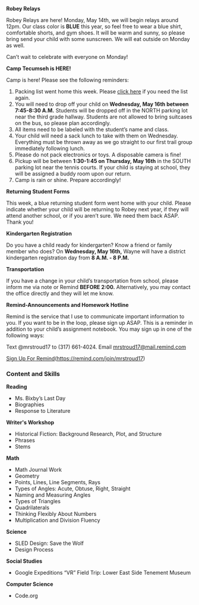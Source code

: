 **Robey Relays**

Robey Relays are here! Monday, May 14th, we will begin relays around 12pm. Our class color is **BLUE** this year, so feel free to wear a blue shirt, comfortable shorts, and gym shoes. It will be warm and sunny, so please bring send your child with some sunscreen. We will eat outside on Monday as well. 
  
Can’t wait to celebrate with everyone on Monday!

**Camp Tecumseh is HERE!**

Camp is here! Please see the following reminders:

1. Packing list went home this week. Please [click here](https://docs.google.com/document/d/18IxecrdVPqO1zLJeI3Iyihyly0Jx6nZFwcI-LqIszwA/edit?usp=sharing "click here") if you need the list again.
2. You will need to drop off your child on **Wednesday, May 16th between 7:45-8:30 A.M.** Students will be dropped off in the NORTH parking lot near the third grade hallway. Students are not allowed to bring suitcases on the bus, so please plan accordingly.
3. All items need to be labeled with the student’s name and class.
4. Your child will need a sack lunch to take with them on Wednesday. Everything must be thrown away as we go straight to our first trail group immediately following lunch.
5. Please do not pack electronics or toys. A disposable camera is fine!
6. Pickup will be between **1:30-1:45 on Thursday, May 16th** in the SOUTH parking lot near the tennis courts. If your child is staying at school, they will be assigned a buddy room upon our return.
7. Camp is rain or shine. Prepare accordingly!

**Returning Student Forms**
  
This week, a blue returning student form went home with your child. Please indicate whether your child will be returning to Robey next year, if they will attend another school, or if you aren’t sure. We need them back ASAP. Thank you!

**Kindergarten Registration**

Do you have a child ready for kindergarten? Know a friend or family member who does? On **Wednesday, May 16th,** Wayne will have a district kindergarten registration day from **8 A.M. - 8 P.M.**

**Transportation**

If you have a change in your child’s transportation from school, please inform me via note or Remind **BEFORE 2:00.** Alternatively, you may contact the office directly and they will let me know.

**Remind-Announcements and Homework Hotline**

Remind is the service that I use to communicate important information to you. If you want to be in the loop, please sign up ASAP. This is a reminder in addition to your child’s assignment notebook. You may sign up in one of the following ways:

Text @mrstroud17 to (317) 661-4024.
Email mrstroud17@mail.remind.com

[Sign Up For Remind](#)(https://remind.com/join/mrstroud17)


### Content and Skills

**Reading**
* Ms. Bixby’s Last Day
* Biographies
* Response to Literature

**Writer's Workshop** 
* Historical Fiction: Background Research, Plot, and Structure
* Phrases
* Stems

**Math**
* Math Journal Work
* Geometry
* Points, Lines, Line Segments, Rays
* Types of Angles: Acute, Obtuse, Right, Straight
* Naming and Measuring Angles
* Types of Triangles
* Quadrilaterals
* Thinking Flexibly About Numbers
* Multiplication and Division Fluency

**Science**
* SLED Design: Save the Wolf
* Design Process

**Social Studies**
* Google Expeditions “VR” Field Trip: Lower East Side Tenement Museum

**Computer Science**
* Code.org
